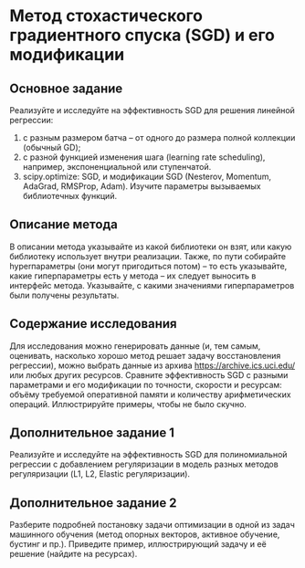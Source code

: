 # Метод стохастического градиентного спуска (SGD) и его модификации

## Основное задание
Реализуйте и исследуйте на эффективность SGD для решения линейной
регрессии:
1. с разным размером батча – от одного до размера полной коллекции
(обычный GD);
2. с разной функцией изменения шага (learning rate scheduling), например,
экспоненциальной или ступенчатой.
3. scipy.optimize: SGD, и модификации SGD (Nesterov, Momentum, AdaGrad,
RMSProp, Adam). Изучите параметры вызываемых библиотечных
функций.

## Описание метода
В описании метода указывайте из какой библиотеки он взят, или какую
библиотеку использует внутри реализации. Также, по пути собирайте
hyperпараметры (они могут пригодиться потом) – то есть указывайте, какие
гиперпараметры есть у метода – их следует выносить в интерфейс метода.
Указывайте, с какими значениями гиперпараметров были получены результаты.

## Содержание исследования
Для исследования можно генерировать данные (и, тем самым, оценивать,
насколько хорошо метод решает задачу восстановления регрессии), можно
выбрать данные из архива https://archive.ics.uci.edu/ или любых других
ресурсов.
Сравните эффективность SGD с разными параметрами и его модификации по
точности, скорости и ресурсам: объёму требуемой оперативной памяти и
количеству арифметических операций. Иллюстрируйте примеры, чтобы не
было скучно.

## Дополнительное задание 1
Реализуйте и исследуйте на эффективность SGD для полиномиальной
регрессии с добавлением регуляризации в модель разных методов
регуляризации (L1, L2, Elastic регуляризации).

## Дополнительное задание 2
Разберите подробней постановку задачи оптимизации в одной из задач
машинного обучения (метод опорных векторов, активное обучение, бустинг и
пр.). Приведите пример, иллюстрирующий задачу и её решение (найдите на
ресурсах).